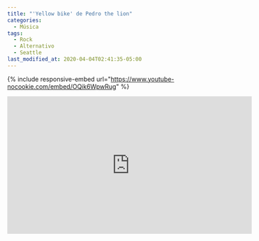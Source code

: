 ```yaml
---
title: "'Yellow bike' de Pedro the lion"
categories:
  - Música
tags:
  - Rock
  - Alternativo
  - Seattle
last_modified_at: 2020-04-04T02:41:35-05:00
---
```


{% include responsive-embed url="https://www.youtube-nocookie.com/embed/OQik6WpwRug" %}

<iframe width="560" height="315" src="https://www.youtube-nocookie.com/embed/OQik6WpwRug" frameborder="0" allow="accelerometer; autoplay; encrypted-media; gyroscope; picture-in-picture" allowfullscreen></iframe>
